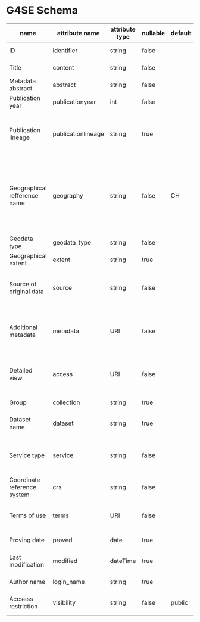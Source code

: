 # G4SE Schema

| name                           | attribute name     | attribute type | nullable | default | documentation                                                                                                                      |
|--------------------------------|--------------------|----------------|----------|---------|------------------------------------------------------------------------------------------------------------------------------------|
| ID                             | identifier         | string         | false    |         | Unique identifier                                                                                                                  |
| Title                          | content            | string         | false    |         | Metadata Record title                                                                                                              |
| Metadata abstract              | abstract           | string         | false    |         | Multi line record abstract                                                                                                         |
| Publication   year             | publicationyear    | int            | false    |         | Year of initial publication                                                                                                        |
| Publication lineage            | publicationlineage | string         | true     |         | Comma separated publication   year lineage (passed publications)                                                                   |
| Geographical refference name   | geography          | string         | false    | CH      | Official BFS (Swiss Federal Statistical Office) geographical   description. Use largest covered unit (Municipality < Canton < CH). |
| Geodata type                   | geodata_type       | string         | false    |         | e.g. point, raster, vector...                                                                                                      |
| Geographical extent            | extent             | string         | true     |         | Must be WSG84.                                                                                                                     |
| Source of original data        | source             | string         | false    |         | Contract partner for   original data e.g. swisstopo, Canton xy...                                                                  |
| Additional metadata            | metadata           | URI            | false    |         | URI to pdf or fileshare with several pdfs containing aditional Metadata                                                            |
| Detailed view                  | access             | URI            | false    |         | URI to the Detailed view of   the record in GeoVITe or HSR Portal                                                                  |
| Group                          | collection         | string         | true     |         | Group name or feature dataset                                                                                                      |
| Dataset name                   | dataset            | string         | true     |         | Service, dataset or file   name                                                                                                    |
| Service type                   | service            | string         | false    |         | Service type e.g. ETH Geovite, WMS HSR-Geoportal...                                                                                |
| Coordinate reference system    | crs                | string         | false    |         | CRS of original data (EPSG)                                                                                                        |
| Terms of use                   | terms              | URI            | false    |         | URI to PDF with information about the terms of use                                                                                 |
| Proving date                   | proved             | date           | true     |         | Most recent proving date                                                                                                           |
| Last modification              | modified           | dateTime       | true     |         | Most recent modification time                                                                                                      |
| Author name                    | login_name         | string         | true     |         | Metadata Author name                                                                                                               |
| Accsess   restriction          | visibility         | string         | false    | public  | Metadata visibility in front end                                                                                                   |